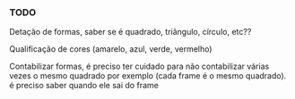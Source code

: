 ### TODO

Detação de formas, saber se é quadrado, triãngulo, círculo, etc??

Qualificação de cores (amarelo, azul, verde, vermelho)

Contabilizar formas, é preciso ter cuidado para não contabilizar várias vezes o mesmo quadrado por exemplo (cada frame é o mesmo quadrado). é preciso saber quando ele sai do frame
